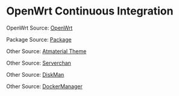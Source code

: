 OpenWrt Continuous Integration
==============================

OpenWrt Source: [OpenWrt](https://github.com/coolsnowwolf/lede)

Package Source: [Package](https://github.com/Lienol/openwrt-package)

Other Source: [Atmaterial Theme](https://github.com/Mrbai98/luci-theme-atmaterial)

Other Source: [Serverchan](https://github.com/tty228/luci-app-serverchan)

Other Source: [DiskMan](https://github.com/lisaac/luci-app-diskman)

Other Source: [DockerManager](https://github.com/lisaac/luci-app-dockerman)
